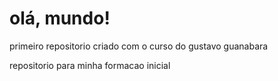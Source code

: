 # olá, mundo! 
 primeiro repositorio criado com o curso do gustavo guanabara 

 repositorio para minha formacao inicial
